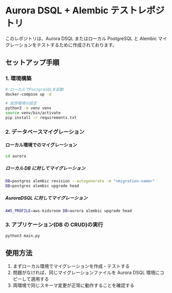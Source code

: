 # Aurora DSQL + Alembic テストレポジトリ

このレポジトリは、Aurora DSQL またはローカル PostgreSQL と Alembic マイグレーションをテストするために作成されております。

## セットアップ手順

### 1. 環境構築

```bash
# ローカルでPostgreSQLを起動
docker-compose up -d

# 仮想環境の設定
python3 -m venv venv
source venv/bin/activate
pip install -r requirements.txt
```

### 2. データベースマイグレーション

#### ローカル環境でのマイグレーション

```bash
cd aurora
```

##### ローカル DB に対してマイグレーション

```bash
DB=postgres alembic revision --autogenerate -m "<migration-name>"
DB=postgres alembic upgrade head
```

##### AuroraDSQL に対してマイグレーション

```bash
AWS_PROFILE=aws-kidsroom DB=aurora alembic upgrade head
```

### 3. アプリケーション(DB の CRUD)の実行

```bash
python3 main.py
```

## 使用方法

1. まずローカル環境でマイグレーションを作成・テストする
2. 問題がなければ、同じマイグレーションファイルを Aurora DSQL 環境にコピーして適用する
3. 両環境で同じスキーマ変更が正常に動作することを確認する
